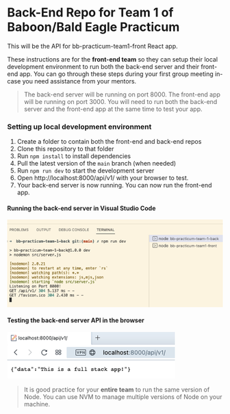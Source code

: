 # Back-End Repo for Team 1 of Baboon/Bald Eagle Practicum

This will be the API for bb-practicum-team1-front React app.

These instructions are for the **front-end team** so they can setup their local development environment to run 
both the back-end server and their front-end app. You can go through these steps during your first group meeting 
in-case you need assistance from your mentors.

>The back-end server will be running on port 8000. The front-end app will be running on port 3000. You will need to run both the back-end server and the front-end app at the same time to test your app.

### Setting up local development environment

1. Create a folder to contain both the front-end and back-end repos 
2. Clone this repository to that folder
3. Run `npm install` to install dependencies
4. Pull the latest version of the `main` branch (when needed)
5. Run `npm run dev` to start the development server
6. Open http://localhost:8000/api/v1/ with your browser to test.
7. Your back-end server is now running. You can now run the front-end app.

#### Running the back-end server in Visual Studio Code

![vsc running](images/back-end-running-vsc.png)

#### Testing the back-end server API in the browser

![browser server](images/back-end-running-browser.png)


>It is good practice for your **entire team** to run the same version of Node. You can use NVM to manage multiple versions of Node on your machine.